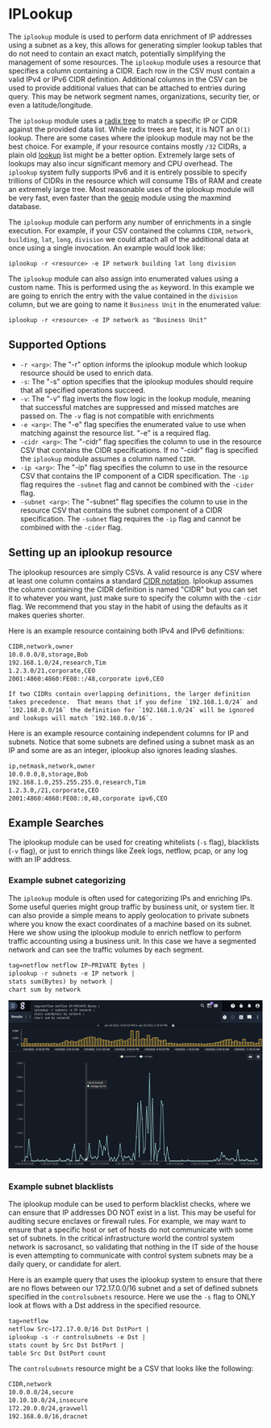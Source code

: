# IPLookup

The `iplookup` module is used to perform data enrichment of IP addresses using a subnet as a key, this allows for generating simpler lookup tables that do not need to contain an exact match, potentially simplifying the management of some resources.  The `iplookup` module uses a resource that specifies a column containing a CIDR.  Each row in the CSV must contain a valid IPv4 or IPv6 CIDR definition.  Additional columns in the CSV can be used to provide additional values that can be attached to entries during query.  This may be network segment names, organizations, security tier, or even a latitude/longitude.

The `iplookup` module uses a [radix tree](https://en.wikipedia.org/wiki/Radix_tree) to match a specific IP or CIDR against the provided data list.  While radix trees are fast, it is NOT an `O(1)` lookup.  There are some cases where the iplookup module may not be the best choice.  For example, if your resource contains mostly `/32` CIDRs, a plain old [lookup](/search/lookup/lookup) list might be a better option.  Extremely large sets of lookups may also incur significant memory and CPU overhead.  The `iplookup` system fully supports IPv6 and it is entirely possible to specify trillions of CIDRs in the resource which will consume TBs of RAM and create an extremely large tree.  Most reasonable uses of the iplookup module will be very fast, even faster than the [geoip](/search/geoip/geoip) module using the maxmind database.

The `iplookup` module can perform any number of enrichments in a single execution.  For example, if your CSV contained the columns `CIDR`, `network`, `building`, `lat`, `long`, `division` we could attach all of the additional data at once using a single invocation.  An example would look like:

```
iplookup -r <resource> -e IP network building lat long division
```

The `iplookup` module can also assign into enumerated values using a custom name.  This is performed using the `as` keyword.  In this example we are going to enrich the entry with the value contained in the `division` column, but we are going to name it `Business Unit` in the enumerated value:

```
iplookup -r <resource> -e IP network as "Business Unit"
```

## Supported Options
* `-r <arg>`: The "-r" option informs the iplookup module which lookup resource should be used to enrich data.
* `-s`: The "-s" option specifies that the iplookup modules should require that all specified operations succeed.
* `-v`: The "-v" flag inverts the flow logic in the lookup module, meaning that successful matches are suppressed and missed matches are passed on.  The `-v` flag is not compatible with enrichments
* `-e <arg>`: The "-e" flag specifies the enumerated value to use when matching against the resource list.  "-e" is a required flag.
* `-cidr <arg>`: The "-cidr" flag specifies the column to use in the resource CSV that contains the CIDR specifications.  If no "-cidr" flag is specified the `iplookup` module assumes a column named `CIDR`.
* `-ip <arg>`: The "-ip" flag specifies the column to use in the resource CSV that contains the IP component of a CIDR specification.  The `-ip` flag requires the `-subnet` flag and cannot be combined with the `-cider` flag.
* `-subnet <arg>`: The "-subnet" flag specifies the column to use in the resource CSV that contains the subnet component of a CIDR specification.  The `-subnet` flag requires the `-ip` flag and cannot be combined with the `-cider` flag.

## Setting up an iplookup resource

The iplookup resources are simply CSVs.  A valid resource is any CSV where at least one column contains a standard [CIDR notation](https://en.wikipedia.org/wiki/Classless_Inter-Domain_Routing#CIDR_notation).  Iplookup assumes the column containing the CIDR definition is named "CIDR" but you can set it to whatever you want, just make sure to specify the column with the `-cidr` flag.  We recommend that you stay in the habit of using the defaults as it makes queries shorter.

Here is an example resource containing both IPv4 and IPv6 definitions:

```
CIDR,network,owner
10.0.0.0/8,storage,Bob
192.168.1.0/24,research,Tim
1.2.3.0/21,corporate,CEO
2001:4860:4860:FE08::/48,corporate ipv6,CEO
```

```{warning}
If two CIDRs contain overlapping definitions, the larger definition takes precedence.  That means that if you define `192.168.1.0/24` and `192.168.0.0/16` the definition for `192.168.1.0/24` will be ignored and lookups will match `192.168.0.0/16`.
```

Here is an example resource containing independent columns for IP and subnets.  Notice that some subnets are defined using a subnet mask as an IP and some are as an integer, iplookup also ignores leading slashes.

```
ip,netmask,network,owner
10.0.0.0,8,storage,Bob
192.168.1.0,255.255.255.0,research,Tim
1.2.3.0,/21,corporate,CEO
2001:4860:4860:FE08::0,48,corporate ipv6,CEO
```

## Example Searches

The iplookup module can be used for creating whitelists (`-s` flag), blacklists (`-v` flag), or just to enrich things like Zeek logs, netflow, pcap, or any log with an IP address.

### Example subnet categorizing

The `iplookup` module is often used for categorizing IPs and enriching IPs.  Some useful queries might group traffic by business unit, or system tier.  It can also provide a simple means to apply geolocation to private subnets where you know the exact coordinates of a machine based on its subnet.  Here we show using the iplookup module to enrich netflow to perform traffic accounting using a business unit.  In this case we have a segmented network and can see the traffic volumes by each segment.

```gravwell
tag=netflow netflow IP~PRIVATE Bytes |
iplookup -r subnets -e IP network |
stats sum(Bytes) by network |
chart sum by network
```

![](traffic.png)

###  Example subnet blacklists

The iplookup module can be used to perform blacklist checks, where we can ensure that IP addresses DO NOT exist in a list.  This may be useful for auditing secure enclaves or firewall rules.  For example, we may want to ensure that a specific host or set of hosts do not communicate with some set of subnets.  In the critical infrastructure world the control system network is sacrosanct, so validating that nothing in the IT side of the house is even attempting to communicate with control system subnets may be a daily query, or candidate for alert.

Here is an example query that uses the iplookup system to ensure that there are no flows between our 172.17.0.0/16 subnet and a set of defined subnets specified in the `controlsubnets` resource.  Here we use the `-s` flag to ONLY look at flows with a Dst address in the specified resource.

```gravwell
tag=netflow
netflow Src~172.17.0.0/16 Dst DstPort |
iplookup -s -r controlsubnets -e Dst |
stats count by Src Dst DstPort |
table Src Dst DstPort count
```

The `controlsubnets` resource might be a CSV that looks like the following:

```
CIDR,network
10.0.0.0/24,secure
10.10.10.0/24,insecure
172.20.0.0/24,gravwell
192.168.0.0/16,dracnet
```
